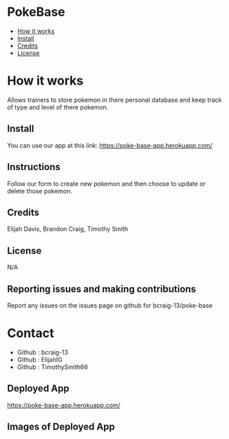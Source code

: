 # PokeBase

* [How it works](#work)
* [Install](#install)
* [Credits](#credits)
* [License](#license)
# How it works 
Allows trainers to store pokemon in there personal database and keep track of type and level of there pokemon. 
## Install
You can use our app at this link: https://poke-base-app.herokuapp.com/
## Instructions
Follow our form to create new pokemon and then choose to update or delete those pokemon. 
## Credits
Elijah Davis, Brandon Craig, Timothy Smith
## License 
N/A
## Reporting issues and making contributions 
Report any issues on the issues page on github for bcraig-13/poke-base
# Contact
* Github : bcraig-13
* Github : ElijahIG
* Github : TimothySmith66 
## Deployed App 
https://poke-base-app.herokuapp.com/
## Images of Deployed App
